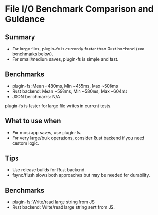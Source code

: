 # File I/O Benchmark Comparison and Guidance

## Summary

- For large files, plugin-fs is currently faster than Rust backend (see benchmarks below).
- For small/medium saves, plugin-fs is simple and fast.

## Benchmarks

- plugin-fs: Mean ~480ms, Min ~455ms, Max ~508ms
- Rust backend: Mean ~593ms, Min ~580ms, Max ~604ms
- JSON benchmarks: N/A

plugin-fs is faster for large file writes in current tests.

## What to use when

- For most app saves, use plugin-fs.
- For very large/bulk operations, consider Rust backend if you need custom logic.

## Tips

- Use release builds for Rust backend.
- fsync/flush slows both approaches but may be needed for durability.

## Benchmarks

- plugin-fs: Write/read large string from JS.
- Rust backend: Write/read large string sent from JS.



